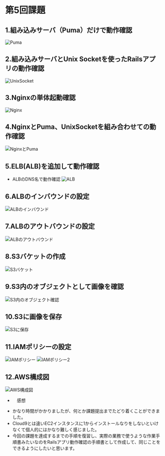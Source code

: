 
# 第5回課題

## 1.組み込みサーバ（Puma）だけで動作確認
![Puma](images/1.組み込みサーバ（Puma）だけで動作確認.png)

## 2.組み込みサーバとUnix Socketを使ったRailsアプリの動作確認
![UnixSocket](images/2.組み込みサーバとUnixSocketを使ったRailsアプリの動作確認.png)

## 3.Nginxの単体起動確認
![Nginx](images/3.Nginxの単体起動確認.png)

## 4.NginxとPuma、UnixSocketを組み合わせての動作確認
![NginxとPuma](images/Nginxとpuma、UnixSocketへの接続の動作確認.png)

## 5.ELB(ALB)を追加して動作確認
*  ALBのDNS名で動作確認
![ALB](images/5.ELB（ALB）を追加して動作確認.png)

## 6.ALBのインバウンドの設定
![ALBのインバウンド](images/ALBのインバウンド設定.png)

## 7.ALBのアウトバウンドの設定
![ALBのアウトバウンド](images/ALBのアウトバウンド設定.png)

## 8.S3バケットの作成
![S3バケット](images/S3バケットの作成.png)

## 9.S3内のオブジェクトとして画像を確認
![S3内のオブジェクト確認](images/S3内のオブジェクトとして画像を確認.png)

## 10.S3に画像を保存
![S3に保存](images/S3に画像を保存.png)

## 11.IAMポリシーの設定
![IAMポリシー](images/IAMポリシー.png)
![IAMポリシー2](images/IAMポリシー2.png)

## 12.AWS構成図
![AWS構成図](images/AWS構成図.png)

- 　感想

* かなり時間がかかりましたが、何とか課題提出までたどり着くことができました。
* Cloud9とは違いEC2インスタンスに1からインストールなりをしないといけなくて個人的にはかなり難しく感じました。
* 今回の課題を達成するまでの手順を復習し、実際の業務で使うような作業手順書みたいなのをRailsアプリ動作確認の手順書として作成して、同じことをできるようにしたいと思います。
